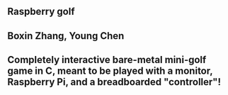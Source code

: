 ## Raspberry golf

## Boxin Zhang, Young Chen

## Completely interactive bare-metal mini-golf game in C, meant to be played with a monitor, Raspberry Pi, and a breadboarded "controller"!

